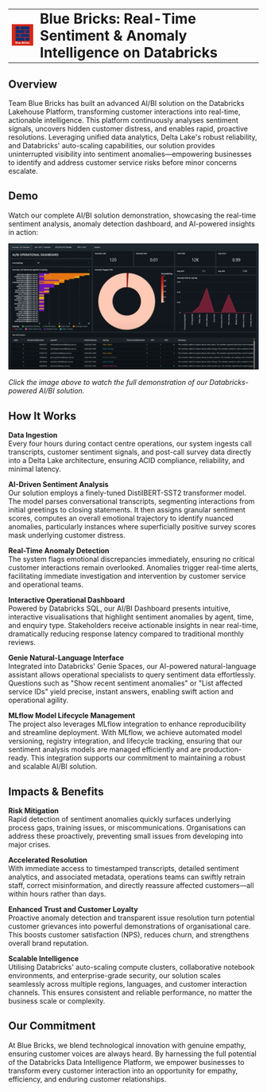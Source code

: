 <table>
  <tr>
    <td><img src="assets/images/bluebrickslogo-128.png" width="128" alt="Logo"></td>
    <td><h1 style="margin: 0;">Blue Bricks: Real-Time Sentiment & Anomaly Intelligence on Databricks</h1></td>
  </tr>
</table>

## Overview
Team Blue Bricks has built an advanced AI/BI solution on the Databricks Lakehouse Platform, transforming customer interactions into real-time, actionable intelligence. This platform continuously analyses sentiment signals, uncovers hidden customer distress, and enables rapid, proactive resolutions. Leveraging unified data analytics, Delta Lake's robust reliability, and Databricks' auto-scaling capabilities, our solution provides uninterrupted visibility into sentiment anomalies—empowering businesses to identify and address customer service risks before minor concerns escalate.

## Demo

Watch our complete AI/BI solution demonstration, showcasing the real-time sentiment analysis, anomaly detection dashboard, and AI-powered insights in action:

<a href="https://youtu.be/W92BQ5uSNr4?si=wcZ7Pjz7uJPeVzRN" target="_blank">
  <img src="assets/images/aibi-screenshot.jpeg" alt="Blue Bricks Demo - Real-Time Sentiment & Anomaly Intelligence" width="640" style="max-width: 100%;">
</a>

*Click the image above to watch the full demonstration of our Databricks-powered AI/BI solution.*

 
## How It Works
**Data Ingestion**  
Every four hours during contact centre operations, our system ingests call transcripts, customer sentiment signals, and post-call survey data directly into a Delta Lake architecture, ensuring ACID compliance, reliability, and minimal latency.
 
**AI-Driven Sentiment Analysis**  
Our solution employs a finely-tuned DistilBERT-SST2 transformer model. The model parses conversational transcripts, segmenting interactions from initial greetings to closing statements. It then assigns granular sentiment scores, computes an overall emotional trajectory to identify nuanced anomalies, particularly instances where superficially positive survey scores mask underlying customer distress.

**Real-Time Anomaly Detection**  
The system flags emotional discrepancies immediately, ensuring no critical customer interactions remain overlooked. Anomalies trigger real-time alerts, facilitating immediate investigation and intervention by customer service and operational teams.
 
**Interactive Operational Dashboard**  
Powered by Databricks SQL, our AI/BI Dashboard presents intuitive, interactive visualisations that highlight sentiment anomalies by agent, time, and enquiry type. Stakeholders receive actionable insights in near real-time, dramatically reducing response latency compared to traditional monthly reviews.
 
**Genie Natural-Language Interface**  
Integrated into Databricks' Genie Spaces, our AI-powered natural-language assistant allows operational specialists to query sentiment data effortlessly. Questions such as "Show recent sentiment anomalies" or "List affected service IDs" yield precise, instant answers, enabling swift action and operational agility.

**MLflow Model Lifecycle Management**  
The project also leverages MLflow integration to enhance reproducibility and streamline deployment. With MLflow, we achieve automated model versioning, registry integration, and lifecycle tracking, ensuring that our sentiment analysis models are managed efficiently and are production-ready. This integration supports our commitment to maintaining a robust and scalable AI/BI solution.

## Impacts & Benefits  
**Risk Mitigation**  
Rapid detection of sentiment anomalies quickly surfaces underlying process gaps, training issues, or miscommunications. Organisations can address these proactively, preventing small issues from developing into major crises.
 
**Accelerated Resolution**  
With immediate access to timestamped transcripts, detailed sentiment analytics, and associated metadata, operations teams can swiftly retrain staff, correct misinformation, and directly reassure affected customers—all within hours rather than days.
 
**Enhanced Trust and Customer Loyalty**  
Proactive anomaly detection and transparent issue resolution turn potential customer grievances into powerful demonstrations of organisational care. This boosts customer satisfaction (NPS), reduces churn, and strengthens overall brand reputation.
 
**Scalable Intelligence**  
Utilising Databricks' auto-scaling compute clusters, collaborative notebook environments, and enterprise-grade security, our solution scales seamlessly across multiple regions, languages, and customer interaction channels. This ensures consistent and reliable performance, no matter the business scale or complexity.
 
## Our Commitment  
At Blue Bricks, we blend technological innovation with genuine empathy, ensuring customer voices are always heard. By harnessing the full potential of the Databricks Data Intelligence Platform, we empower businesses to transform every customer interaction into an opportunity for empathy, efficiency, and enduring customer relationships.
